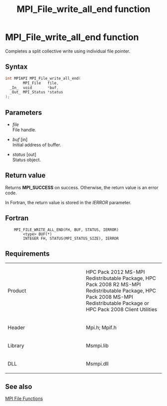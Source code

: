 ﻿---
title: MPI_File_write_all_end function
TOCTitle: MPI_File_write_all_end function
ms:assetid: d9ec9d1a-e525-4cf7-8fb6-62234efaba92
ms:mtpsurl: https://msdn.microsoft.com/en-us/library/Dn473363(v=VS.85)
ms:contentKeyID: 59360899
ms.date: 03/28/2018
mtps_version: v=VS.85
f1_keywords:
- MPI_FILE_WRITE_ALL_END
- mpif/MPI_File_write_all_end
- mpi/MPI_FILE_WRITE_ALL_END
dev_langs:
- C++
- C
---

# MPI\_File\_write\_all\_end function

Completes a split collective write using individual file pointer.

## Syntax

``` c++
int MPIAPI MPI_File_write_all_end(
        MPI_File   file,
  _In_  void       *buf,
  _Out_ MPI_Status *status
);
```

## Parameters

  - *file*  
    File handle.

  - *buf* \[in\]  
    Initial address of buffer.

  - *status* \[out\]  
    Status object.

## Return value

Returns **MPI\_SUCCESS** on success. Otherwise, the return value is an error code.

In Fortran, the return value is stored in the *IERROR* parameter.

## Fortran

``` FORTRAN
    MPI_FILE_WRITE_ALL_END(FH, BUF, STATUS, IERROR)
        <type> BUF(*)
        INTEGER FH, STATUS(MPI_STATUS_SIZE), IERROR
```

## Requirements

<table>
<colgroup>
<col style="width: 50%" />
<col style="width: 50%" />
</colgroup>
<tbody>
<tr class="odd">
<td><p>Product</p></td>
<td><p>HPC Pack 2012 MS-MPI Redistributable Package, HPC Pack 2008 R2 MS-MPI Redistributable Package, HPC Pack 2008 MS-MPI Redistributable Package or HPC Pack 2008 Client Utilities</p></td>
</tr>
<tr class="even">
<td><p>Header</p></td>
<td>Mpi.h;
Mpif.h</td>
</tr>
<tr class="odd">
<td><p>Library</p></td>
<td>Msmpi.lib</td>
</tr>
<tr class="even">
<td><p>DLL</p></td>
<td>Msmpi.dll</td>
</tr>
</tbody>
</table>


## See also

[MPI File Functions](mpi-file-functions.md)

